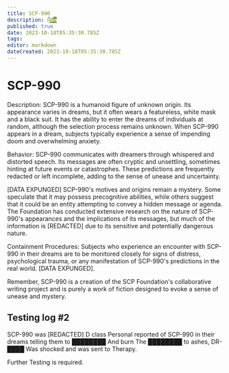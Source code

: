 ```yaml
---
title: SCP-990
description: H̴̬̪̰̭̩̖̥͐̃̅̄̋̈́̌̈́͘e̸̢͚̠̖͙̯̰̝͔͈̥̞̪͎̥͗̂̊͂̍͝l̷̡̥̳̤̣̱̪̓̓̃̑̍͐͆́̑͘͘͠l̷̨̛̛̬̮̼̫̩̤̪͙̖̃̔̎͌̃͂̇̍̓͐͆ͅ
published: true
date: 2023-10-18T05:35:30.785Z
tags: 
editor: markdown
dateCreated: 2023-10-18T05:35:30.785Z
---
```


# SCP-990
Description:
SCP-990 is a humanoid figure of unknown origin. Its appearance varies in dreams, but it often wears a featureless, white mask and a black suit. It has the ability to enter the dreams of individuals at random, although the selection process remains unknown. When SCP-990 appears in a dream, subjects typically experience a sense of impending doom and overwhelming anxiety.

Behavior:
SCP-990 communicates with dreamers through whispered and distorted speech. Its messages are often cryptic and unsettling, sometimes hinting at future events or catastrophes. These predictions are frequently redacted or left incomplete, adding to the sense of unease and uncertainty.

[DATA EXPUNGED]
SCP-990's motives and origins remain a mystery. Some speculate that it may possess precognitive abilities, while others suggest that it could be an entity attempting to convey a hidden message or agenda. The Foundation has conducted extensive research on the nature of SCP-990's appearances and the implications of its messages, but much of the information is [REDACTED] due to its sensitive and potentially dangerous nature.

Containment Procedures:
Subjects who experience an encounter with SCP-990 in their dreams are to be monitored closely for signs of distress, psychological trauma, or any manifestation of SCP-990's predictions in the real world. [DATA EXPUNGED].

Remember, SCP-990 is a creation of the SCP Foundation's collaborative writing project and is purely a work of fiction designed to evoke a sense of unease and mystery.
## Testing log #2
SCP-990 was [REDACTED] D class Personal reported of SCP-990 in their dreams telling them to ████████
And burn The ████████ to ashes, DR-████ Was shocked and was sent to Therapy.




Further Testing is required.